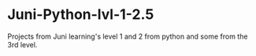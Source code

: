 # Juni-Python-lvl-1-2.5
Projects from Juni learning's level 1 and 2 from python and some from the 3rd level.
